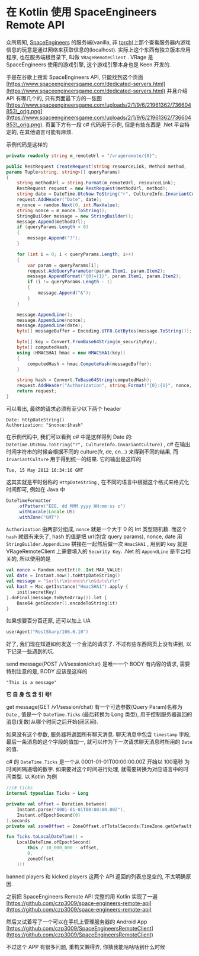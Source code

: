 # 在 Kotlin 使用 SpaceEngineers Remote API

众所周知, [SpaceEngineers](https://store.steampowered.com/app/244850/Space_Engineers/) 的服务端(vanilla, 非 [torch](https://torchapi.net))上那个查看服务器内游戏信息的玩意是通过网络来获取信息的(localhost). 实际上这个东西有独立版本应用程序, 也在服务端根目录下, 叫做 `VRageRemoteClient` . VRage 是 SpaceEngineers 使用的游戏引擎, 这个游戏引擎本身也是 Keen 开发的.

于是在谷歌上搜索 SpaceEngineers API, 只能找到这个页面 [https://www.spaceengineersgame.com/dedicated-servers.html](https://www.spaceengineersgame.com/dedicated-servers.html) 并且介绍 API 有哪几个的, 只有页面最下方的一张图 [https://www.spaceengineersgame.com/uploads/2/1/9/6/21961362/736604853\_orig.png](https://www.spaceengineersgame.com/uploads/2/1/9/6/21961362/736604853\_orig.png). 页面下方有一段 c# 代码用于示例, 但是有些东西是 .Net 平台特定的, 在其他语言可能有麻烦.

示例代码是这样的

```csharp
private readonly string m_remoteUrl = "/vrageremote/{0}";

public RestRequest CreateRequest(string resourceLink, Method method, 
params Tuple<string, string>[] queryParams)
{
    string methodUrl = string.Format(m_remoteUrl, resourceLink);
    RestRequest request = new RestRequest(methodUrl, method); 
    string date = DateTime.UtcNow.ToString("r", CultureInfo.InvariantCulture);
    request.AddHeader("Date", date); 
    m_nonce = random.Next(0, int.MaxValue);
    string nonce = m_nonce.ToString();
    StringBuilder message = new StringBuilder();
    message.Append(methodUrl); 
    if (queryParams.Length > 0)
    {
        message.Append("?");
    }

    for (int i = 0; i < queryParams.Length; i++)
    {
        var param = queryParams[i];
        request.AddQueryParameter(param.Item1, param.Item2);
        message.AppendFormat("{0}={1}", param.Item1, param.Item2);
        if (i != queryParams.Length - 1)
        {
            message.Append("&");
        }
    }

    message.AppendLine();
    message.AppendLine(nonce);
    message.AppendLine(date);
    byte[] messageBuffer = Encoding.UTF8.GetBytes(message.ToString());

    byte[] key = Convert.FromBase64String(m_securityKey);
    byte[] computedHash;
    using (HMACSHA1 hmac = new HMACSHA1(key))
    {
        computedHash = hmac.ComputeHash(messageBuffer);
    }

    string hash = Convert.ToBase64String(computedHash);
    request.AddHeader("Authorization", string.Format("{0}:{1}", nonce, hash));
    return request;
}
```

可以看出, 最终的请求必须有至少以下两个 header

```
Date: httpDateString()
Authorization: "$nonce:$hash"
```

在示例代码中, 我们可以看到 c# 中是这样得到 Date 的: `DateTime.UtcNow.ToString("r", CultureInfo.InvariantCulture)` , c# 在输出时间字符串的时候会根据不同的 culture(fr, de, cn...) 来得到不同的结果, 而 `InvariantCulture` 用于得到统一的结果. 它的输出是这样的

```
Tue, 15 May 2012 16:34:16 GMT
```

这其实就是平时俗称的 `HttpDateString` , 在不同的语言中根据这个格式来格式化时间即可, 例如在 Java 中

```java
DateTimeFormatter
    .ofPattern("EEE, dd MMM yyyy HH:mm:ss z")
    .withLocale(Locale.US)
    .withZone("GMT")
```

`Authorization` 由两部分组成, `nonce` 就是一个大于 0 的 Int 类型随机数. 而这个 `hash` 就很有来头了, hash 的值是把 url(包含 query params), nonce, date 用 `StringBuilder.AppendLine` 拼接在一起然后做一次 `HmacSHA1` , 用到的 key 就是 VRageRemoteClient 上需要填入的 `Security Key`. .Net 的 `AppendLine` 是平台相关的, 所以使用的是 

```kotlin
val nonce = Random.nextInt(0..Int.MAX_VALUE)
val date = Instant.now().toHttpDateString()
val message = "$url\r\n$nonce\r\n$date\r\n"
val hash = Mac.getInstance("HmacSHA1").apply {
    init(secretKey)
}.doFinal(message.toByteArray()).let {
    Base64.getEncoder().encodeToString(it)
}
```

如果想要百分百还原, 还可以加上 UA

```kotlin
userAgent("RestSharp/106.6.10")
```

好了, 我们现在知道如何发送一个合法的请求了. 不过有些东西网页上没有讲到, 以下记录一些遇到的坑.

send message(POST /v1/session/chat) 是唯一一个 BODY 有内容的请求, 需要特别注意的是, BODY 应该是这样的

```
"This is a message"
```

**它 自 身 包 含 引 号!**

get message(GET /v1/session/chat) 有一个可选参数(Query Param)名称为 `Date` , 值是一个 `DateTime.Ticks` (最后转换为 Long 类型), 用于控制服务器返回的消息(复数)从哪个时间之后开始(闭区间).

如果没有这个参数, 服务器将返回所有聊天消息. 聊天消息中包含 `timestamp` 字段, 最后一条消息的这个字段的值加一, 就可以作为下一次请求聊天消息时所用的 `Date` 的值.

c# 的 `DateTime.Ticks` 是一个从 0001-01-01T00:00:00.00Z 开始以 100毫秒 为时间间隔递增的数字. 如果要对这个时间进行处理, 就需要转换为对应语言中的时间类型. 以 Kotlin 为例

```kotlin
//c# ticks
internal typealias Ticks = Long

private val offset = Duration.between(
    Instant.parse("0001-01-01T00:00:00.00Z"),
    Instant.ofEpochSecond(0)
).seconds
private val zoneOffset = ZoneOffset.ofTotalSeconds(TimeZone.getDefault().rawOffset / 1000)

fun Ticks.toLocalDateTime() =
    LocalDateTime.ofEpochSecond(
        this / 10_000_000 - offset,
        0,
        zoneOffset
    )!!
```

banned players 和 kicked players 这两个 API 返回的列表总是空的, 不太明确原因.

之前把 SpaceEngineers Remote API 完整的用 Kotlin 实现了一遍 [https://github.com/czp3009/space-engineers-remote-api](https://github.com/czp3009/space-engineers-remote-api)

然后又试着写了一个可以在手机上管理服务器的 Android App [https://github.com/czp3009/SpaceEngineersRemoteClient](https://github.com/czp3009/SpaceEngineersRemoteClient)

不过这个 APP 有很多问题, 重构又懒得弄, 你猜我能咕咕咕到什么时候
